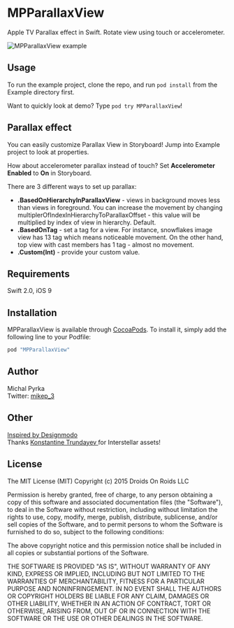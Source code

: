 # MPParallaxView

Apple TV Parallax effect in Swift. Rotate view using touch or accelerometer.

<img src="http://i.imgur.com/HpujAKj.gif" alt="MPParallaxView example">

## Usage

To run the example project, clone the repo, and run `pod install` from the Example directory first.

Want to quickly look at demo? Type `pod try MPParallaxView`!

## Parallax effect

You can easily customize Parallax View in Storyboard! Jump into Example project to look at properties.

How about accelerometer parallax instead of touch? Set **Accelerometer Enabled** to **On** in Storyboard.

There are 3 different ways to set up parallax:
* **.BasedOnHierarchyInParallaxView** - views in background moves less than views in foreground. You can increase the movement by changing multiplerOfIndexInHierarchyToParallaxOffset - this value will be multiplied by index of view in hierarchy. Default.
* **.BasedOnTag** - set a tag for a view. For instance, snowflakes image view has 13 tag which means noticeable movement. On the other hand, top view with cast members has 1 tag - almost no movement.
* **.Custom(Int)** - provide your custom value.

## Requirements

Swift 2.0, iOS 9

## Installation

MPParallaxView is available through [CocoaPods](http://cocoapods.org). To install
it, simply add the following line to your Podfile:

```ruby
pod "MPParallaxView"
```

## Author

Michal Pyrka  
Twitter: [mikep_3](https://twitter.com/mike_p3)

## Other
[Inspired by Designmodo](http://designmodo.com/apple-tv-effect)  
Thanks [Konstantine Trundayev
](https://dribbble.com/k0t) for Interstellar assets!

## License

The MIT License (MIT)
Copyright (c) 2015 Droids On Roids LLC

Permission is hereby granted, free of charge, to any person obtaining a copy of this software and associated documentation files (the "Software"), to deal in the Software without restriction, including without limitation the rights to use, copy, modify, merge, publish, distribute, sublicense, and/or sell copies of the Software, and to permit persons to whom the Software is furnished to do so, subject to the following conditions:

The above copyright notice and this permission notice shall be included in all copies or substantial portions of the Software.

THE SOFTWARE IS PROVIDED "AS IS", WITHOUT WARRANTY OF ANY KIND, EXPRESS OR IMPLIED, INCLUDING BUT NOT LIMITED TO THE WARRANTIES OF MERCHANTABILITY, FITNESS FOR A PARTICULAR PURPOSE AND NONINFRINGEMENT. IN NO EVENT SHALL THE AUTHORS OR COPYRIGHT HOLDERS BE LIABLE FOR ANY CLAIM, DAMAGES OR OTHER LIABILITY, WHETHER IN AN ACTION OF CONTRACT, TORT OR OTHERWISE, ARISING FROM, OUT OF OR IN CONNECTION WITH THE SOFTWARE OR THE USE OR OTHER DEALINGS IN THE SOFTWARE.
